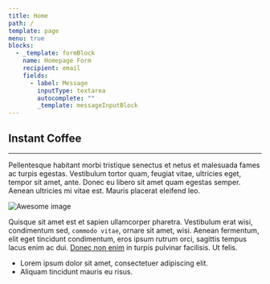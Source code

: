 ```yaml
---
title: Home
path: /
template: page
menu: true
blocks:
  - _template: formBlock
    name: Homepage Form
    recipient: email
    fields:
      - label: Message
        inputType: textarea
        autocomplete: ""
        _template: messageInputBlock
---
```


## Instant Coffee

---

Pellentesque habitant morbi tristique senectus et netus et malesuada fames ac turpis egestas. Vestibulum tortor quam, feugiat vitae, ultricies eget, tempor sit amet, ante. Donec eu libero sit amet quam egestas semper. Aenean ultricies mi vitae est. Mauris placerat eleifend leo.

![Awesome image](/images/cafe-2.jpg)

Quisque sit amet est et sapien ullamcorper pharetra. Vestibulum erat wisi, condimentum sed, `commodo vitae`, ornare sit amet, wisi. Aenean fermentum, elit eget tincidunt condimentum, eros ipsum rutrum orci, sagittis tempus lacus enim ac dui. [Donec non enim](test.com) in turpis pulvinar facilisis. Ut felis.

- Lorem ipsum dolor sit amet, consectetuer adipiscing elit.
- Aliquam tincidunt mauris eu risus.
